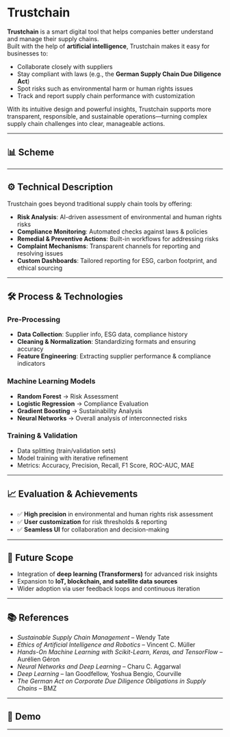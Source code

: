 # Trustchain

**Trustchain** is a smart digital tool that helps companies better understand and manage their supply chains.  
Built with the help of **artificial intelligence**, Trustchain makes it easy for businesses to:

- Collaborate closely with suppliers
- Stay compliant with laws (e.g., the **German Supply Chain Due Diligence Act**)
- Spot risks such as environmental harm or human rights issues
- Track and report supply chain performance with customization

With its intuitive design and powerful insights, Trustchain supports more transparent, responsible, and sustainable operations—turning complex supply chain challenges into clear, manageable actions.

---

## 📊 Scheme


---

## ⚙️ Technical Description

Trustchain goes beyond traditional supply chain tools by offering:
- **Risk Analysis**: AI-driven assessment of environmental and human rights risks
- **Compliance Monitoring**: Automated checks against laws & policies
- **Remedial & Preventive Actions**: Built-in workflows for addressing risks
- **Complaint Mechanisms**: Transparent channels for reporting and resolving issues
- **Custom Dashboards**: Tailored reporting for ESG, carbon footprint, and ethical sourcing

---

## 🛠️ Process & Technologies

### Pre-Processing
- **Data Collection**: Supplier info, ESG data, compliance history
- **Cleaning & Normalization**: Standardizing formats and ensuring accuracy
- **Feature Engineering**: Extracting supplier performance & compliance indicators

### Machine Learning Models
- **Random Forest** → Risk Assessment
- **Logistic Regression** → Compliance Evaluation
- **Gradient Boosting** → Sustainability Analysis
- **Neural Networks** → Overall analysis of interconnected risks

### Training & Validation
- Data splitting (train/validation sets)
- Model training with iterative refinement
- Metrics: Accuracy, Precision, Recall, F1 Score, ROC-AUC, MAE

---

## 📈 Evaluation & Achievements

- ✅ **High precision** in environmental and human rights risk assessment
- ✅ **User customization** for risk thresholds & reporting
- ✅ **Seamless UI** for collaboration and decision-making

---

## 🚀 Future Scope
- Integration of **deep learning (Transformers)** for advanced risk insights
- Expansion to **IoT, blockchain, and satellite data sources**
- Wider adoption via user feedback loops and continuous iteration

---

## 📚 References
- *Sustainable Supply Chain Management* – Wendy Tate
- *Ethics of Artificial Intelligence and Robotics* – Vincent C. Müller
- *Hands-On Machine Learning with Scikit-Learn, Keras, and TensorFlow* – Aurélien Géron
- *Neural Networks and Deep Learning* – Charu C. Aggarwal
- *Deep Learning* – Ian Goodfellow, Yoshua Bengio, Courville
- *The German Act on Corporate Due Diligence Obligations in Supply Chains* – BMZ

---

## 🎥 Demo

---
